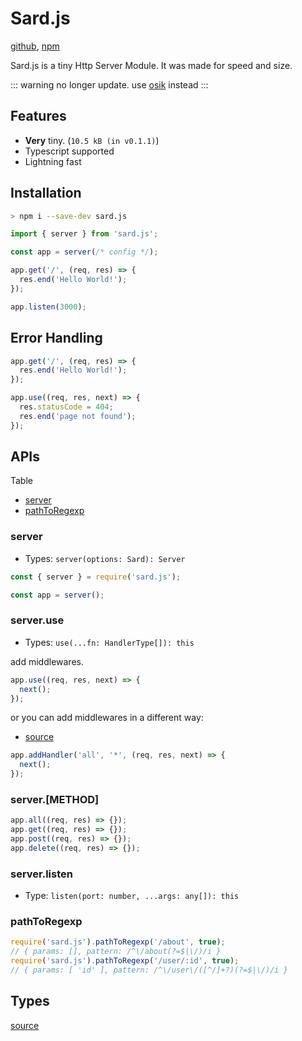 # Sard.js

[github](https://github.com/do4ng/prext/tree/main/packages/sard),
[npm](https://npmjs.com/package/sard.js)

Sard.js is a tiny Http Server Module. It was made for speed and size.

::: warning
no longer update. use [osik](https://github.com/do4ng/osik) instead
:::

## Features

- **Very** tiny. (`10.5 kB (in v0.1.1)`)
- Typescript supported
- Lightning fast

## Installation

```bash
> npm i --save-dev sard.js
```

```ts
import { server } from 'sard.js';

const app = server(/* config */);

app.get('/', (req, res) => {
  res.end('Hello World!');
});

app.listen(3000);
```

## Error Handling

```ts
app.get('/', (req, res) => {
  res.end('Hello World!');
});

app.use((req, res, next) => {
  res.statusCode = 404;
  res.end('page not found');
});
```

## APIs

Table

- [server](#server)
- [pathToRegexp](#pathtoregexp)

### server

- Types: `server(options: Sard): Server`

```js
const { server } = require('sard.js');

const app = server();
```

### server.use

- Types: `use(...fn: HandlerType[]): this`

add middlewares.

```js
app.use((req, res, next) => {
  next();
});
```

or you can add middlewares in a different way:

- [source](https://github.com/do4ng/prext/blob/ba9b7f23fcb7bf30f3acb6d6d27d171aede18058/packages/sard/src/index.ts#L44)

```js
app.addHandler('all', '*', (req, res, next) => {
  next();
});
```

### server.[METHOD]

```ts
app.all((req, res) => {});
app.get((req, res) => {});
app.post((req, res) => {});
app.delete((req, res) => {});
```

### server.listen

- Type: `listen(port: number, ...args: any[]): this`

### pathToRegexp

```ts
require('sard.js').pathToRegexp('/about', true);
// { params: [], pattern: /^\/about(?=$|\/)/i }
require('sard.js').pathToRegexp('/user/:id', true);
// { params: [ 'id' ], pattern: /^\/user\/([^/]+?)(?=$|\/)/i }
```

## Types

[source](https://github.com/do4ng/prext/blob/main/packages/sard/types/index.d.ts)
